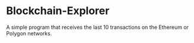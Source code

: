 # Blockchain-Explorer
A simple program that receives the last 10 transactions on the Ethereum or Polygon networks.
